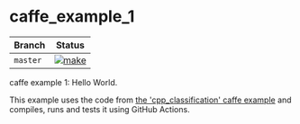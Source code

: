 # caffe_example_1

Branch  |Status
--------|----------------------
`master`|[![make](https://github.com/richelbilderbeek/caffe_example_1/actions/workflows/make.yaml/badge.svg?branch=master)](https://github.com/richelbilderbeek/caffe_example_1/actions/workflows/make.yaml)

caffe example 1: Hello World.

This example uses the code from [the 'cpp_classification' caffe example](https://github.com/BVLC/caffe/tree/master/examples/cpp_classification)
and compiles, runs and tests it using GitHub Actions.

